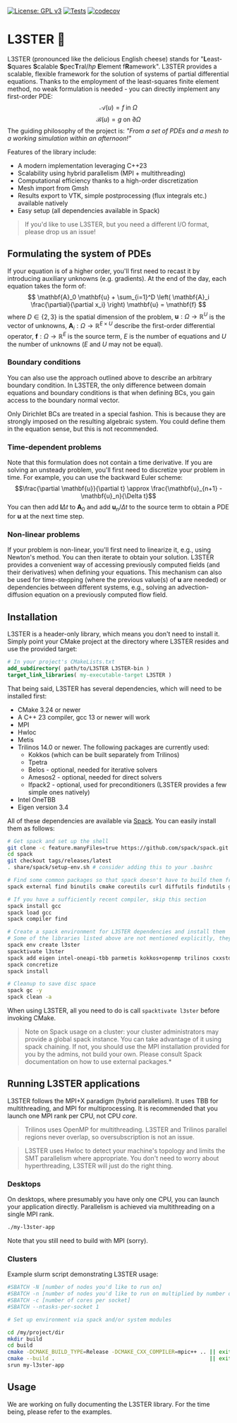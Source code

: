 [![License: GPL v3](https://img.shields.io/badge/License-GPLv3-blue.svg)](https://www.gnu.org/licenses/gpl-3.0)
[![Tests](https://github.com/kubagalecki/L3STER/workflows/tests/badge.svg)](https://github.com/kubagalecki/L3STER/actions)
[![codecov](https://codecov.io/gh/kubagalecki/L3STER/branch/main/graph/badge.svg?token=6VT1TVS7FG)](https://codecov.io/gh/kubagalecki/L3STER)

# L3STER :cheese:

L3STER (pronounced like the delicious English cheese) stands for "**L**east-**S**quares **S**calable **S**pec**T**ral/*hp* **E**lement f**R**amework".
L3STER provides a scalable, flexible framework for the solution of systems of partial differential equations.
Thanks to the employment of the least-squares finite element method, no weak formulation is needed - you can directly implement any first-order PDE:
$$ \mathcal{A}(u) = f \; \mathrm{in}\: \Omega $$
$$ \mathcal{B}(u) = g \; \mathrm{on}\: \partial\Omega $$
The guiding philosophy of the project is: *"From a set of PDEs and a mesh to a working simulation within an afternoon!"*

Features of the library include:
- A modern implementation leveraging C++23
- Scalability using hybrid parallelism (MPI + multithreading)
- Computational efficiency thanks to a high-order discretization
- Mesh import from Gmsh
- Results export to VTK, simple postprocessing (flux integrals etc.) available natively
- Easy setup (all dependencies available in Spack)

> If you'd like to use L3STER, but you need a different I/O format, please drop us an issue!

## Formulating the system of PDEs

If your equation is of a higher order, you'll first need to recast it by introducing auxiliary unknowns (e.g. gradients).
At the end of the day, each equation takes the form of:
$$ \mathbf{A}_0 \mathbf{u} + \sum_{i=1}^D \left( \mathbf{A}_i \frac{\partial}{\partial x_i} \right) \mathbf{u} = \mathbf{f} $$
where $D \in \{ 2,3 \}$ is the spatial dimension of the problem,
$\mathbf{u} : \Omega \rightarrow \mathbb{R}^U$ is the vector of unknowns,
$\mathbf{A}_i : \Omega \rightarrow \mathbb{R}^{E \times U}$ describe the first-order differential operator,
$\mathbf{f} : \Omega \rightarrow \mathbb{R}^E$ is the source term,
$E$ is the number of equations and $U$ the number of unknowns ($E$ and $U$ may not be equal).

### Boundary conditions

You can also use the approach outlined above to describe an arbitrary boundary condition.
In L3STER, the only difference between domain equations and boundary conditions is that when defining BCs, you gain access to the boundary normal vector.

Only Dirichlet BCs are treated in a special fashion.
This is because they are strongly imposed on the resulting algebraic system.
You could define them in the equation sense, but this is not recommended.

### Time-dependent problems

Note that this formulation does not contain a time derivative.
If you are solving an unsteady problem, you'll first need to discretize your problem in time.
For example, you can use the backward Euler scheme:
$$\frac{\partial \mathbf{u}}{\partial t} \approx \frac{\mathbf{u}_{n+1} - \mathbf{u}_n}{\Delta t}$$
You can then add $\mathbf{I}\Delta t$ to $\mathbf{A}_0$ and add $\mathbf{u}_n / \Delta t$ to the source term to obtain a PDE for $\mathbf{u}$ at the next time step.

### Non-linear problems

If your problem is non-linear, you'll first need to linearize it, e.g., using Newton's method.
You can then iterate to obtain your solution.
L3STER provides a convenient way of accessing previously computed fields (and their derivatives) when defining your equations.
This mechanism can also be used for time-stepping (where the previous value(s) of $\mathbf{u}$ are needed) or dependencies between different systems, e.g., solving an advection-diffusion equation on a previously computed flow field.

## Installation

L3STER is a header-only library, which means you don't need to install it.
Simply point your CMake project at the directory where L3STER resides and use the provided target:

```cmake
# In your project's CMakeLists.txt
add_subdirectory( path/to/L3STER L3STER-bin )
target_link_libraries( my-executable-target L3STER )
```

That being said, L3STER has several dependencies, which will need to be installed first:

- CMake 3.24 or newer
- A C++ 23 compiler, gcc 13 or newer will work
- MPI
- Hwloc
- Metis
- Trilinos 14.0 or newer. The following packages are currently used:
  - Kokkos (which can be built separately from Trilinos)
  - Tpetra
  - Belos - optional, needed for iterative solvers
  - Amesos2 - optional, needed for direct solvers
  - Ifpack2 - optional, used for preconditioners (L3STER provides a few simple ones natively)
- Intel OneTBB
- Eigen version 3.4

All of these dependencies are available via [Spack](https://spack.readthedocs.io/en/latest/index.html).
You can easily install them as follows:

```bash
# Get spack and set up the shell
git clone -c feature.manyFiles=true https://github.com/spack/spack.git
cd spack
git checkout tags/releases/latest
. share/spack/setup-env.sh # consider adding this to your .bashrc

# Find some common packages so that spack doesn't have to build them from scratch (saves time)
spack external find binutils cmake coreutils curl diffutils findutils git gmake openssh perl python sed tar

# If you have a sufficiently recent compiler, skip this section
spack install gcc
spack load gcc
spack compiler find

# Create a spack environment for L3STER dependencies and install them
# Some of the libraries listed above are not mentioned explicitly, they will be built as dependencies of other packages
spack env create l3ster
spacktivate l3ster
spack add eigen intel-oneapi-tbb parmetis kokkos+openmp trilinos cxxstd=17 +openmp +amesos2 +belos +tpetra +ifpack2
spack concretize
spack install

# Cleanup to save disc space
spack gc -y
spack clean -a
```

When using L3STER, all you need to do is call `spacktivate l3ster` before invoking CMake.
> Note on Spack usage on a cluster: your cluster administrators may provide a global spack instance. You can take advantage of it using spack chaining. If not, you should use the MPI installation provided for you by the admins, not build your own. Please consult Spack documentation on how to use external packages.*

## Running L3STER applications

L3STER follows the MPI+X paradigm (hybrid parallelism).
It uses TBB for multithreading, and MPI for multiprocessing.
It is recommended that you launch one MPI rank per CPU, not CPU *core*.

> Trilinos uses OpenMP for multithreading. L3STER and Trilinos parallel regions never overlap, so oversubscription is not an issue.

> L3STER uses Hwloc to detect your machine's topology and limits the SMT parallelism where appropriate. You don't need to worry about hyperthreading, L3STER will just do the right thing.

### Desktops

On desktops, where presumably you have only one CPU, you can launch your application directly.
Parallelism is achieved via multithreading on a single MPI rank.

```bash
./my-l3ster-app
```

Note that you still need to build with MPI (sorry).

### Clusters

Example slurm script demonstrating L3STER usage:

```bash
#SBATCH -N [number of nodes you'd like to run on]
#SBATCH -n [number of nodes you'd like to run on multiplied by number of sockets/node (often 2)]
#SBATCH -c [number of cores per socket]
#SBATCH --ntasks-per-socket 1 

# Set up environment via spack and/or system modules

cd /my/project/dir
mkdir build
cd build
cmake -DCMAKE_BUILD_TYPE=Release -DCMAKE_CXX_COMPILER=mpic++ .. || exit 1
cmake --build .                                                 || exit 1
srun my-l3ster-app
```

## Usage

We are working on fully documenting the L3STER library.
For the time being, please refer to the examples.